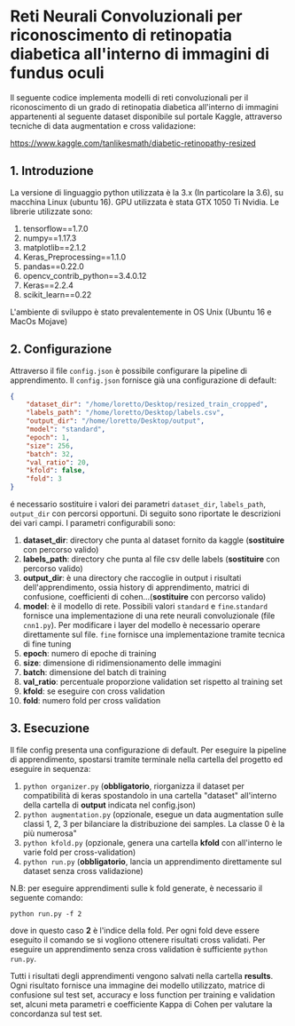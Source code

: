 # Reti Neurali Convoluzionali per riconoscimento di retinopatia diabetica all'interno di immagini di fundus oculi

Il seguente codice implementa modelli di reti convoluzionali per il riconoscimento di un grado di retinopatia diabetica all'interno di immagini appartenenti al seguente dataset disponibile sul portale Kaggle, attraverso tecniche di data augmentation e cross validazione: 

https://www.kaggle.com/tanlikesmath/diabetic-retinopathy-resized

## 1. Introduzione

La versione di linguaggio python utilizzata è la 3.x (In particolare la 3.6), su macchina Linux (ubuntu 16).
 GPU utilizzata è stata GTX 1050 Ti Nvidia.
Le librerie utilizzate sono:

1) tensorflow==1.7.0
2) numpy==1.17.3
3) matplotlib==2.1.2
4) Keras_Preprocessing==1.1.0
5) pandas==0.22.0
6) opencv_contrib_python==3.4.0.12
7) Keras==2.2.4
8) scikit_learn==0.22

L'ambiente di sviluppo è stato prevalentemente in OS Unix (Ubuntu 16 e MacOs Mojave)

## 2. Configurazione

Attraverso il file `config.json` è possibile configurare la pipeline di apprendimento.
 Il `config.json` fornisce già una configurazione di default:

```json
{
	"dataset_dir": "/home/loretto/Desktop/resized_train_cropped",
	"labels_path": "/home/loretto/Desktop/labels.csv",
	"output_dir": "/home/loretto/Desktop/output",
	"model": "standard",
	"epoch": 1,
	"size": 256,
	"batch": 32,
	"val_ratio": 20,
	"kfold": false,
	"fold": 3
}
```
é necessario sostituire i valori dei parametri `dataset_dir`, `labels_path`, `output_dir` con percorsi opportuni. Di seguito sono riportate le descrizioni dei vari campi.
I parametri configurabili sono:

1) **dataset_dir**: directory che punta al dataset fornito da kaggle (**sostituire** con percorso valido)
2) **labels_path**: directory che punta al file csv delle labels (**sostituire** con percorso valido)
3) **output_dir**: è una directory che raccoglie in output i risultati dell'apprendimento, ossia history di apprendimento, matrici di confusione, coefficienti di cohen...(**sostituire** con percorso valido)
4) **model**: è il modello di rete. Possibili valori `standard` e `fine`.`standard` fornisce una implementazione di una rete neurali convoluzionale (file `cnn1.py`). Per modificare i layer del modello è necessario operare direttamente sul file. `fine` fornisce una implementazione tramite tecnica di fine tuning
5) **epoch**: numero di epoche di training 
6) **size**: dimensione di ridimensionamento delle immagini
7) **batch**: dimensione del batch di training
8) **val_ratio**: percentuale proporzione validation set rispetto al training set
9) **kfold**: se eseguire con cross validation
10) **fold**: numero fold per cross validation

## 3. Esecuzione

Il file config presenta una configurazione di default. Per eseguire la pipeline di apprendimento, spostarsi tramite terminale nella cartella del progetto ed eseguire in sequenza: 


1) `python organizer.py` (**obbligatorio**, riorganizza il dataset per compatibilità di keras spostandolo in una cartella "dataset" all'interno della cartella di **output** indicata nel config.json)
2) `python augmentation.py` (opzionale, esegue un data augmentation sulle classi 1, 2, 3 per bilanciare la distribuzione dei samples. La classe 0 è la più numerosa"
3) `python kfold.py` (opzionale, genera una cartella **kfold** con all'interno le varie fold per cross-validation)
4) `python run.py` (**obbligatorio**, lancia un apprendimento direttamente sul dataset senza cross validazione)


N.B: per eseguire apprendimenti sulle k fold generate, è necessario il seguente comando:

`python run.py -f 2`

dove in questo caso **2** è l'indice della fold. Per ogni fold deve essere eseguito il comando se si vogliono ottenere risultati cross validati.
Per eseguire un apprendimento senza cross validation è sufficiente `python run.py`.


Tutti i risultati degli apprendimenti vengono salvati nella cartella **results**. Ogni risultato fornisce una immagine dei modello utilizzato, matrice di confusione sul test set, accuracy e loss function per training e validation set, alcuni meta parametri e coefficiente Kappa di Cohen per valutare la concordanza sul test set.